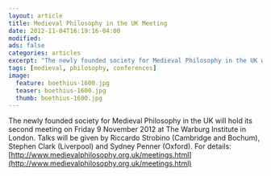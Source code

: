 ```yaml
---
layout: article
title: Medieval Philosophy in the UK Meeting
date: 2012-11-04T16:19:16-04:00
modified:
ads: false
categories: articles
excerpt: "The newly founded society for Medieval Philosophy in the UK will hold its second meeting on Friday 9 November 2012."
tags: [medieval, philosophy, conferences]
image:
  feature: boethius-1600.jpg
  teaser: boethius-1600.jpg
  thumb: boethius-1600.jpg
---
```


The newly founded society for Medieval Philosophy in the UK will hold its second meeting on Friday 9 November 2012 at The Warburg Institute in London. Talks will be given by Riccardo Strobino (Cambridge and Bochum), Stephen Clark (Liverpool) and Sydney Penner (Oxford). For details: [http://www.medievalphilosophy.org.uk/meetings.html](http://www.medievalphilosophy.org.uk/meetings.html)